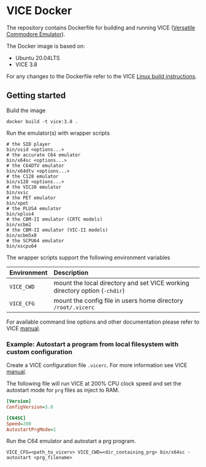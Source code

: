 # VICE Docker

The repository contains Dockerfile for building and running VICE ([Versatile Commodore Emulator](https://vice-emu.sourceforge.io/)).

The Docker image is based on:

- Ubuntu 20.04LTS
- VICE 3.8

For any changes to the Dockerfile refer to the VICE [Linux build instructions](https://sourceforge.net/p/vice-emu/code/HEAD/tree/tags/v3.8/vice/doc/building/Linux-GTK3-Howto.txt).

## Getting started

Build the image

```shell
docker build -t vice:3.8 .
```

Run the emulator(s) with wrapper scripts

```shell
# the SID player
bin/vsid <options...>
# the accurate C64 emulator
bin/x64sc <options...>
# the C64DTV emulator
bin/x64dtv <options...>
# the C128 emulator
bin/x128 <options...>
# the VIC20 emulator
bin/xvic
# the PET emulator
bin/xpet
# the PLUS4 emulator
bin/xplus4
# the CBM-II emulator (CRTC models)
bin/xcbm2
# the CBM-II emulator (VIC-II models)
bin/xcbm5x0
# the SCPU64 emulator
bin/xscpu64
```

The wrapper scripts support the following environment variables

| Environment | Description                                                                |
| :---------- | :------------------------------------------------------------------------- |
| `VICE_CWD`  | mount the local directory and set VICE working directory option (`-chdir`) |
| `VICE_CFG`  | mount the config file in users home directory `/root/.vicerc`              |

For available command line options and other documentation please refer to VICE [manual](https://vice-emu.sourceforge.io/vice_toc.html).

### Example: Autostart a program from local filesystem with custom configuration

Create a VICE configuration file `.vicerc`. For more information see VICE [manual](https://vice-emu.sourceforge.io/vice_5.html).

The following file will run VICE at 200% CPU clock speed and set the autostart mode for `prg` files as inject to RAM.

```ini
[Version]
ConfigVersion=3.8

[C64SC]
Speed=200
AutostartPrgMode=1
```

Run the C64 emulator and autostart a prg program.

```shell
VICE_CFG=<path_to_vicerv> VICE_CWD=<dir_containing_prg> bin/x64sc -autostart <prg_filename>
```
